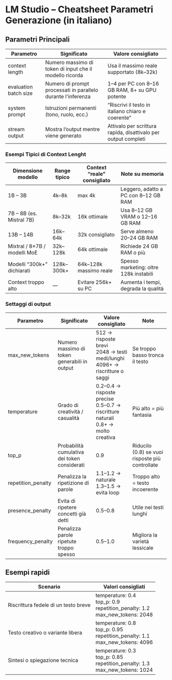 # LM Studio – Cheatsheet Parametri Generazione (in italiano)

## Parametri Principali

| Parametro | Significato | Valore consigliato |
|------------|--------------|--------------------|
| context length | Numero massimo di token di input che il modello ricorda | Usa il massimo reale supportato (8k–32k) |
| evaluation batch size | Numero di prompt processati in parallelo durante l'inferenza | 1–4 per PC con 8–16 GB RAM, 8+ su GPU potente |
| system prompt | Istruzioni permanenti (tono, ruolo, ecc.) | “Riscrivi il testo in italiano chiaro e coerente” |
| stream output | Mostra l’output mentre viene generato | Attivalo per scrittura rapida, disattivalo per output completi |


### Esempi Tipici di Context Lenght

| Dimensione modello | Range tipico | Context “reale” consigliato | Note su memoria |
|--------------------|---------------|-----------------------------|-----------------|
| 1B – 3B | 4k–8k | max 4k | Leggero, adatto a PC con 8–12 GB RAM |
| 7B – 8B (es. Mistral 7B) | 8k–32k | 16k ottimale | Usa 8–12 GB VRAM o 12–16 GB RAM |
| 13B – 14B | 16k–64k | 32k consigliato | Serve almeno 20–24 GB RAM |
| Mixtral / 8×7B / modelli MoE | 32k–128k | 64k ottimale | Richiede 24 GB RAM o più |
| Modelli “300k+” dichiarati | 128k–300k+ | 64k–128k massimo reale | Spesso marketing: oltre 128k instabili |
| Context troppo alto | — | Evitare 256k+ su PC | Aumenta i tempi, degrada la qualità |

### Settaggi di output

| Parametro | Significato | Valore consigliato | Note |
|------------|--------------|--------------------|------|
| max_new_tokens | Numero massimo di token generabili in output | 512 → risposte brevi<br>2048 → testi medi/lunghi<br>4096+ → riscritture o saggi | Se troppo basso tronca il testo |
| temperature | Grado di creatività / casualità | 0.2–0.4 → risposte precise<br>0.5–0.7 → riscritture naturali<br>0.8+ → molto creativa | Più alto = più fantasia |
| top_p | Probabilità cumulativa dei token considerati | 0.9 | Riducilo (0.8) se vuoi risposte più controllate |
| repetition_penalty | Penalizza la ripetizione di parole | 1.1–1.2 → naturale<br>1.3–1.5 → evita loop | Troppo alto = testo incoerente |
| presence_penalty | Evita di ripetere concetti già detti | 0.5–0.8 | Utile nei testi lunghi |
| frequency_penalty | Penalizza parole ripetute troppo spesso | 0.5–1.0 | Migliora la varietà lessicale |


## Esempi rapidi

| Scenario | Valori consigliati |
|-----------|--------------------|
| Riscrittura fedele di un testo breve | temperature: 0.4<br> top_p: 0.9<br> repetition_penalty: 1.2<br> max_new_tokens: 2048 |
| Testo creativo o variante libera | temperature: 0.8<br> top_p: 0.95<br> repetition_penalty: 1.1<br> max_new_tokens: 4096 |
| Sintesi o spiegazione tecnica | temperature: 0.3<br> top_p: 0.85<br> repetition_penalty: 1.3<br> max_new_tokens: 1024 |

